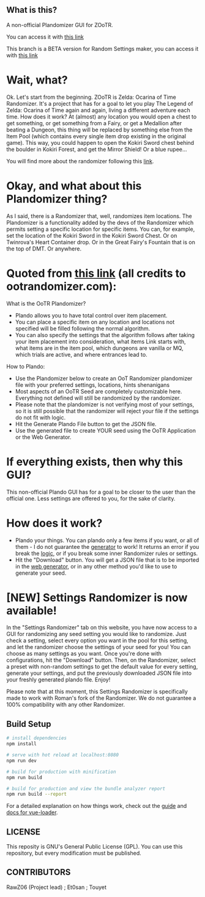 ## What is this?

A non-official Plandomizer GUI for ZOoTR.

You can access it with [this link](https://ootplandomizer.com)

This branch is a BETA version for Random Settings maker, you can access it with [this link](https://dev.ootplandomizer.com)

# Wait, what?

Ok. Let's start from the beginning.
ZOoTR is Zelda: Ocarina of Time Randomizer. It's a project that has for a goal to let you play The Legend of Zelda: Ocarina of Time again and again, living a different adventure each time. How does it work? At (almost) any location you would open a chest to get something, or get something from a Fairy, or get a Medallion after beating a Dungeon, this thing will be replaced by something else from the Item Pool (which contains every single item drop existing in the original game). This way, you could happen to open the Kokiri Sword chest behind the boulder in Kokiri Forest, and get the Mirror Shield! Or a blue rupee...

You will find more about the randomizer following this [link](https://ootrandomizer.com/).

# Okay, and what about this Plandomizer thing?

As I said, there is a Randomizer that, well, randomizes item locations. The Plandomizer is a functionality added by the devs of the Randomizer which permits setting a specific location for specific items. You can, for example, set the location of the Kokiri Sword in the Kokiri Sword Chest. Or on Twinrova's Heart Container drop. Or in the Great Fairy's Fountain that is on the top of DMT. Or anywhere.

# Quoted from [this link](https://ootrandomizer.com/plandoMaker) (all credits to ootrandomizer.com):
What is the OoTR Plandomizer?
- Plando allows you to have total control over item placement.
- You can place a specific item on any location and locations not specified will be filled following the normal algorithm.
- You can also specify the settings that the algorithm follows after taking your item placement into consideration, what items Link starts with, what items are in the item pool, which dungeons are vanilla or MQ, which trials are active, and where entrances lead to.

How to Plando:
- Use the Plandomizer below to create an OoT Randomizer plandomizer file with your preferred settings, locations, hints shenanigans
- Most aspects of an OoTR Seed are completely customizable here. Everything not defined will still be randomized by the randomizer.
- Please note that the plandomizer is not verifying most of your settings, so it is still possible that the randomizer will reject your file if the settings do not fit with logic.
- Hit the Generate Plando File button to get the JSON file.
- Use the generated file to create YOUR seed using the OoTR Application or the Web Generator.

# If everything exists, then why this GUI?

This non-official Plando GUI has for a goal to be closer to the user than the official one. Less settings are offered to you, for the sake of clarity.

# How does it work?

- Plando your things. You can plando only a few items if you want, or all of them - I do not guarantee the [generator](https://ootrandomizer.com/generator) to work! It returns an error if you break the [logic](https://wiki.ootrandomizer.com/index.php?title=Logic), or if you break some inner Randomizer rules or settings.
- Hit the "Download" button. You will get a JSON file that is to be imported in the [web generator](https://ootrandomizer.com/generator), or in any other method you'd like to use to generate your seed.

# [NEW] Settings Randomizer is now available!
In the "Settings Randomizer" tab on this website, you have now access to a GUI for randomizing any seed setting	you would like to randomize. Just check a setting, select every option you want in the pool for this setting, and let the randomizer choose the settings of your seed for you! You can choose as many settings as you want.	Once you're done with configurations, hit the "Download" button. Then, on the Randomizer, select a preset with non-random settings to get the default value for every setting, generate your settings, and put the previously downloaded JSON file into your freshly generated plando file. Enjoy!

Please note that at this moment, this Settings Randomizer is specifically made to work with Roman's fork of the	Randomizer. We do not guarantee a 100% compatibility with any other Randomizer.

## Build Setup

``` bash
# install dependencies
npm install

# serve with hot reload at localhost:8080
npm run dev

# build for production with minification
npm run build

# build for production and view the bundle analyzer report
npm run build --report
```

For a detailed explanation on how things work, check out the [guide](http://vuejs-templates.github.io/webpack/) and [docs for vue-loader](http://vuejs.github.io/vue-loader).

## LICENSE

This reposity is GNU's General Public License (GPL). You can use this repository, but every modification must be published.

## CONTRIBUTORS

RawZ06 (Project lead) ; Et0san ; Touyet